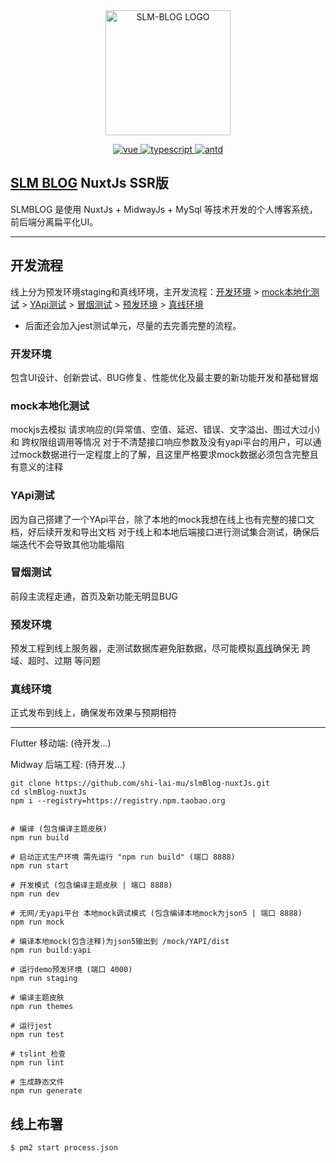 <div align="center">
  <img width="200"src="https://img.slmblog.com/slmblog_logo.png" alt="SLM-BLOG LOGO"/>

  <p align="center">
    <a href="https://github.com/vuejs/vue">
      <img src="https://img.shields.io/badge/vue-2.6.12-brightgreen" alt="vue">
    </a>
    <a href="https://github.com/Microsoft/TypeScript">
      <img src="https://img.shields.io/badge/typescript-4.0.3-brightgreen" alt="typescript">
    </a>
    <a href="https://github.com/vueComponent/ant-design-vue">
      <img src="https://img.shields.io/badge/antdUI-1.6.5-lightgrey" alt="antd">
    </a>
  </p>
</div>


## [SLM BLOG](https://slmblog.com) NuxtJs SSR版
SLMBLOG 是使用 NuxtJs + MidwayJs + MySql 等技术开发的个人博客系统，前后端分离扁平化UI。

---
## 开发流程
线上分为预发环境staging和真线环境，主开发流程：[开发环境](#开发环境) > [mock本地化测试](#mock本地化测试) > [YApi测试](#YApi测试) > [冒烟测试](#冒烟测试) > [预发环境](#预发环境) > [真线环境](#预发环境)
- 后面还会加入jest测试单元，尽量的去完善完整的流程。

### 开发环境
包含UI设计、创新尝试、BUG修复、性能优化及最主要的新功能开发和基础冒烟

### mock本地化测试
mockjs去模拟 请求响应的(异常值、空值、延迟、错误、文字溢出、图过大过小) 和 跨权限组调用等情况
对于不清楚接口响应参数及没有yapi平台的用户，可以通过mock数据进行一定程度上的了解，且这里严格要求mock数据必须包含完整且有意义的注释

### YApi测试
因为自己搭建了一个YApi平台，除了本地的mock我想在线上也有完整的接口文档，好后续开发和导出文档
对于线上和本地后端接口进行测试集合测试，确保后端迭代不会导致其他功能塌陷

### 冒烟测试
前段主流程走通，首页及新功能无明显BUG

### 预发环境
预发工程到线上服务器，走测试数据库避免脏数据，尽可能模拟[真线](#真线环境)确保无 跨域、超时、过期 等问题

### 真线环境
正式发布到线上，确保发布效果与预期相符

---


Flutter 移动端: (待开发...)

Midway 后端工程: (待开发...)


```
git clone https://github.com/shi-lai-mu/slmBlog-nuxtJs.git
cd slmBlog-nuxtJs
npm i --registry=https://registry.npm.taobao.org


# 编译 (包含编译主题皮肤)
npm run build

# 启动正式生产环境 需先运行 "npm run build" (端口 8888)
npm run start

# 开发模式 (包含编译主题皮肤 | 端口 8888)
npm run dev

# 无网/无yapi平台 本地mock调试模式 (包含编译本地mock为json5 | 端口 8888)
npm run mock

# 编译本地mock(包含注释)为json5输出到 /mock/YAPI/dist
npm run build:yapi

# 运行demo预发环境 (端口 4000)
npm run staging

# 编译主题皮肤
npm run themes

# 运行jest
npm run test

# tslint 检查
npm run lint

# 生成静态文件
npm run generate
```

## 线上布署
```
$ pm2 start process.json
```